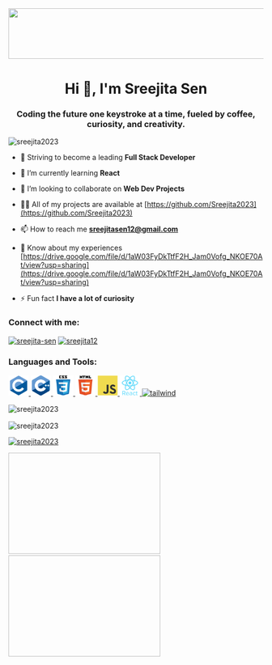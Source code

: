  <div align="left">
<img src="https://media.giphy.com/media/KX5nwoDX97AtPvKBF6/giphy.gif" width="1000" height="100" />
  </div>
<h1 align="center">Hi 👋, I'm Sreejita Sen</h1>
<h3 align="center">Coding the future one keystroke at a time, fueled by coffee, curiosity, and creativity.</h3>

<p align="left"> <img src="https://komarev.com/ghpvc/?username=sreejita2023&label=Profile%20views&color=0e75b6&style=flat" alt="sreejita2023" /> </p>

- 🔭 Striving to become a leading **Full Stack Developer**

- 🌱 I’m currently learning **React**

- 👯 I’m looking to collaborate on **Web Dev Projects**

- 👨‍💻 All of my projects are available at [https://github.com/Sreejita2023](https://github.com/Sreejita2023)

- 📫 How to reach me **sreejitasen12@gmail.com**

- 📄 Know about my experiences [https://drive.google.com/file/d/1aW03FyDkTtfF2H_Jam0Vofg_NKOE70At/view?usp=sharing](https://drive.google.com/file/d/1aW03FyDkTtfF2H_Jam0Vofg_NKOE70At/view?usp=sharing)

- ⚡ Fun fact **I have a lot of curiosity**

<div>
  <div align="left">
     <h3 align="left">Connect with me:</h3>
    <p align="left">
     <a href="https://linkedin.com/in/sreejita-sen" target="blank"><img align="center" 
  src="https://raw.githubusercontent.com/rahuldkjain/github-profile-readme-generator/master/src/images/icons/Social/linked-in-alt.svg" alt="sreejita-sen" height="30" width="40" /></a>
<a href="https://www.leetcode.com/sreejita12" target="blank"><img align="center" src="https://raw.githubusercontent.com/rahuldkjain/github-profile-readme-generator/master/src/images/icons/Social/leet-code.svg" alt="sreejita12" height="30" width="40" /></a>
</p>
    <h3 align="left">Languages and Tools:</h3>
<p align="left"> <a href="https://www.cprogramming.com/" target="_blank" rel="noreferrer"> <img src="https://raw.githubusercontent.com/devicons/devicon/master/icons/c/c-original.svg" alt="c" width="40" height="40"/> </a> <a href="https://www.w3schools.com/cpp/" target="_blank" rel="noreferrer"> <img src="https://raw.githubusercontent.com/devicons/devicon/master/icons/cplusplus/cplusplus-original.svg" alt="cplusplus" width="40" height="40"/> </a> <a href="https://www.w3schools.com/css/" target="_blank" rel="noreferrer"> <img src="https://raw.githubusercontent.com/devicons/devicon/master/icons/css3/css3-original-wordmark.svg" alt="css3" width="40" height="40"/> </a> <a href="https://www.w3.org/html/" target="_blank" rel="noreferrer"> <img src="https://raw.githubusercontent.com/devicons/devicon/master/icons/html5/html5-original-wordmark.svg" alt="html5" width="40" height="40"/> </a> <a href="https://developer.mozilla.org/en-US/docs/Web/JavaScript" target="_blank" rel="noreferrer"> <img src="https://raw.githubusercontent.com/devicons/devicon/master/icons/javascript/javascript-original.svg" alt="javascript" width="40" height="40"/> </a> <a href="https://reactjs.org/" target="_blank" rel="noreferrer"> <img src="https://raw.githubusercontent.com/devicons/devicon/master/icons/react/react-original-wordmark.svg" alt="react" width="40" height="40"/> </a> <a href="https://tailwindcss.com/" target="_blank" rel="noreferrer"> <img src="https://www.vectorlogo.zone/logos/tailwindcss/tailwindcss-icon.svg" alt="tailwind" width="40" height="40"/> </a> </p>
  </div>
</div>





<p><img align="center" src="https://github-readme-stats.vercel.app/api/top-langs?username=sreejita2023&show_icons=true&locale=en&layout=compact" alt="sreejita2023" /></p>

<p><img align="center" src="https://github-readme-streak-stats.herokuapp.com/?user=sreejita2023&" alt="sreejita2023" /></p>


<p align="left"> <a href="https://github.com/ryo-ma/github-profile-trophy"><img src="https://github-profile-trophy.vercel.app/?username=sreejita2023" alt="sreejita2023" /></a> </p>
<div>
   <img scr="https://media.giphy.com/media/qgQUggAC3Pfv687qPC/giphy.gif" width="300" height="200"/>
   <img scr="https://media.giphy.com/media/L1R1tvI9svkIWwpVYr/giphy.gif" width="300" height="200"/>
 </div>

